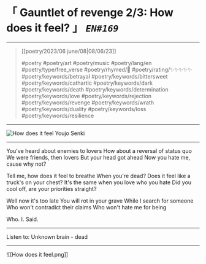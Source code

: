 # &#12300; Gauntlet of revenge 2/3: How does it feel? &#12301; *`EN#169`*

---

> [[poetry/2023/06 june/08|08/06/23]]
> 
> #poetry 
> #poetry/art 
> #poetry/music 
> #poetry/lang/en 
> #poetry/type/free_verse 
> #poetry/rhymed/🔴 
> #poetry/rating/✨✨✨✨✨ 
> #poetry/keywords/betrayal #poetry/keywords/bittersweet #poetry/keywords/cathartic #poetry/keywords/dark #poetry/keywords/death #poetry/keywords/determination #poetry/keywords/love #poetry/keywords/rejection #poetry/keywords/revenge #poetry/keywords/wrath #poetry/keywords/duality #poetry/keywords/loss #poetry/keywords/resilience 

---

![How does it feel](https://w.wallhaven.cc/full/ox/wallhaven-oxzpk9.png)
Youjo Senki

----

You've heard about enemies to lovers
How about a reversal of status quo
We were friends, then lovers
But your head got ahead
Now you hate me, cause why not?

Tell me, how does it feel to breathe
When you're dead?
Does it feel like a truck's on your chest?
It's the same when you love who you hate
Did you cool off, are your priorities straight?

Well now it's too late
You will rot in your grave
While I search for someone
Who won't contradict their claims
Who won't hate me for being

Who. I. Said.

---

Listen to: Unknown brain - dead

----

![[How does it feel.png]]